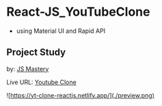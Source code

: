 # React-JS_YouTubeClone

- using Material UI and Rapid API
## Project Study
by: [JS Mastery](https://www.youtube.com/watch?v=FHTbsZEJspU&t=2774s)


Live URL: [Youtube Clone](https://yt-clone-reactjs.netlify.app/)


![https://yt-clone-reactjs.netlify.app/](./preview.png)

